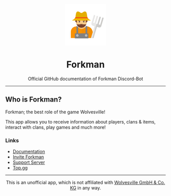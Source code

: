 <link rel="stylesheet" type="text/css" href="css/style.css">
<div align="center">

<a href="https://discord.gg/DEEZY5cwpy" target="_blank" rel="noopener noreferrer">
  <img src="./docs/_media/icon.png" alt="Forkman" width=130 height=130>
</a>

# Forkman
Official GitHub documentation of Forkman Discord-Bot

</div>

---
## Who is Forkman?
Forkman; the best role of the game Wolvesville!

This app allows you to receive information about players, clans & items, interact with clans, play games and much more!

### Links
- [Documentation](https://forkman.vercel.app/)
- [Invite Forkman](https://discord.com/oauth2/authorize?client_id=1037396167123816499)
- [Support Server](https://discord.gg/DEEZY5cwpy)
- [Top.gg](https://top.gg/bot/1037396167123816499/)

---
<div align="center">
<footer>
  <p>This is an unofficial app, which is not affiliated with <a href="https://www.wolvesville.com">Wolvesville GmbH & Co. KG</a> in any way.</p>
</footer>
</div>
